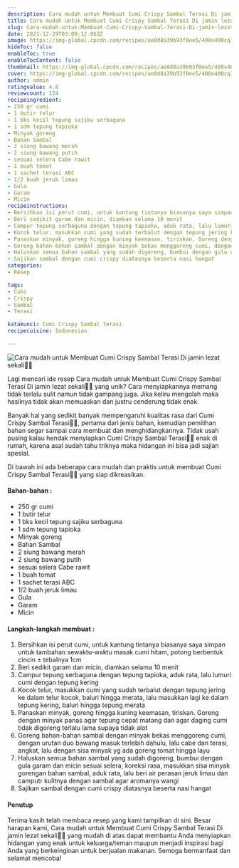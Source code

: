 ```yaml
---
description: Cara mudah untuk Membuat Cumi Crispy Sambal Terasi Di jamin lezat sekali"
title: Cara mudah untuk Membuat Cumi Crispy Sambal Terasi Di jamin lezat sekali
slug: Cara-mudah-untuk-Membuat-Cumi-Crispy-Sambal-Terasi-Di-jamin-lezat-sekali
date: 2021-12-29T03:09:12.063Z
image: https://img-global.cpcdn.com/recipes/ae0d8a39b93f0ee5/400x400cq70/photo.jpg
hideToc: false
enableToc: true
enableTocContent: false
thumbnail: https://img-global.cpcdn.com/recipes/ae0d8a39b93f0ee5/400x400cq70/photo.jpg
cover: https://img-global.cpcdn.com/recipes/ae0d8a39b93f0ee5/400x400cq70/photo.jpg
author: admin
ratingvalue: 4.8
reviewcount: 124
recipeingredient:
- 250 gr cumi
- 1 butir telur
- 1 bks kecil tepung sajiku serbaguna
- 1 sdm tepung tapioka
- Minyak goreng
- Bahan Sambal
- 2 siung bawang merah
- 2 siung bawang putih
- sesuai selera Cabe rawit
- 1 buah tomat
- 1 sachet terasi ABC
- 1/2 buah jeruk limau
- Gula
- Garam
- Micin
recipeinstructions:
- Bersihkan isi perut cumi, untuk kantung tintanya biasanya saya simpan untuk tambahan sewaktu-waktu masak cumi hitam, potong berbentuk cincin ± tebalnya 1cm
- Beri sedikit garam dan micin, diamkan selama 10 menit
- Campur tepung serbaguna dengan tepung tapioka, aduk rata, lalu lumuri cumi dengan tepung kering
- Kocok telur, masukkan cumi yang sudah terbalut dengan tepung jering ke dalam telur kocok, baluri hingga merata, lalu masukkan lagi ke dalam tepung kering, baluri hingga tepung merata
- Panaskan minyak, goreng hingga kuning keemasan, tiriskan. Goreng dengan minyak panas agar tepung cepat matang dan agar daging cumi tidak digoreng terlalu lama supaya tidak alot
- Goreng bahan-bahan sambal dengan minyak bekas menggoreng cumi, dengan urutan duo bawang masuk terlebih dahulu, lalu cabe dan terasi, angkat, lalu dengan sisa minyak yg ada goreng tomat hingga layu
- Haluskan semua bahan sambal yang sudah digoreng, bumbui dengan gula garam dan micin sesuai selera, koreksi rasa, masukkan sisa minyak gorengan bahan sambal, aduk rata, lalu beri air perasan jeruk limau dan camputr kulitnya dengan sambal agar aromanya wangi
- Sajikan sambal dengan cumi crispy diatasnya beserta nasi hangat
categories:
- Resep

tags:
- Cumi
- Crispy
- Sambal
- Terasi

katakunci: Cumi Crispy Sambal Terasi
recipecuisine: Indonesian

---
```


![Cara mudah untuk Membuat Cumi Crispy Sambal Terasi Di jamin lezat sekali👩‍🍳](https://img-global.cpcdn.com/recipes/ae0d8a39b93f0ee5/400x400cq70/photo.jpg)

Lagi mencari ide resep Cara mudah untuk Membuat Cumi Crispy Sambal Terasi Di jamin lezat sekali👩‍🍳 yang unik? Cara menyiapkannya memang tidak terlalu sulit namun tidak gampang juga. Jika keliru mengolah maka hasilnya tidak akan memuaskan dan justru cenderung tidak enak.

Banyak hal yang sedikit banyak mempengaruhi kualitas rasa dari Cumi Crispy Sambal Terasi👩‍🍳, pertama dari jenis bahan, kemudian pemilihan bahan segar sampai cara membuat dan menghidangkannya. Tidak usah pusing kalau hendak menyiapkan Cumi Crispy Sambal Terasi👩‍🍳 enak di rumah, karena asal sudah tahu triknya maka hidangan ini bisa jadi sajian spesial.

Di bawah ini ada beberapa cara mudah dan praktis untuk membuat Cumi Crispy Sambal Terasi👩‍🍳 yang siap dikreasikan.

<!--inarticleads1-->

#### Bahan-bahan :

- 250 gr cumi
- 1 butir telur
- 1 bks kecil tepung sajiku serbaguna
- 1 sdm tepung tapioka
- Minyak goreng
- Bahan Sambal
- 2 siung bawang merah
- 2 siung bawang putih
- sesuai selera Cabe rawit
- 1 buah tomat
- 1 sachet terasi ABC
- 1/2 buah jeruk limau
- Gula
- Garam
- Micin

<!--inarticleads2-->

#### Langkah-langkah membuat :

1. Bersihkan isi perut cumi, untuk kantung tintanya biasanya saya simpan untuk tambahan sewaktu-waktu masak cumi hitam, potong berbentuk cincin ± tebalnya 1cm
1. Beri sedikit garam dan micin, diamkan selama 10 menit
1. Campur tepung serbaguna dengan tepung tapioka, aduk rata, lalu lumuri cumi dengan tepung kering
1. Kocok telur, masukkan cumi yang sudah terbalut dengan tepung jering ke dalam telur kocok, baluri hingga merata, lalu masukkan lagi ke dalam tepung kering, baluri hingga tepung merata
1. Panaskan minyak, goreng hingga kuning keemasan, tiriskan. Goreng dengan minyak panas agar tepung cepat matang dan agar daging cumi tidak digoreng terlalu lama supaya tidak alot
1. Goreng bahan-bahan sambal dengan minyak bekas menggoreng cumi, dengan urutan duo bawang masuk terlebih dahulu, lalu cabe dan terasi, angkat, lalu dengan sisa minyak yg ada goreng tomat hingga layu
1. Haluskan semua bahan sambal yang sudah digoreng, bumbui dengan gula garam dan micin sesuai selera, koreksi rasa, masukkan sisa minyak gorengan bahan sambal, aduk rata, lalu beri air perasan jeruk limau dan camputr kulitnya dengan sambal agar aromanya wangi
1. Sajikan sambal dengan cumi crispy diatasnya beserta nasi hangat

#### Penutup

Terima kasih telah membaca resep yang kami tampilkan di sini. Besar harapan kami, Cara mudah untuk Membuat Cumi Crispy Sambal Terasi Di jamin lezat sekali👩‍🍳 yang mudah di atas dapat membantu Anda menyiapkan hidangan yang enak untuk keluarga/teman maupun menjadi inspirasi bagi Anda yang berkeinginan untuk berjualan makanan. Semoga bermanfaat dan selamat mencoba!